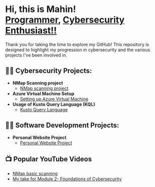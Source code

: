 <h1>Hi, this is Mahin! <br/><a href="https://github.com/mahin12">Programmer</a>, <a href="https://www.linkedin.com/in/mahin-arafat/">Cybersecurity Enthusiast!!</a></h1>

<p>Thank you for taking the time to explore my GitHub! This repository is designed to highlight my progression in cybersecurity and the various projects I've been involved in.</p>

<h2>👨‍💻 Cybersecurity Projects:</h2>

- <b>NMap Scanning project</b>
  - [NMap scanning project](https://youtu.be/i-rUcpROfUY?si=vmy_5GWlDh7Xid4V)
- <b>Azure Virtual Machine Setup</b>
  - [Setting up Azure Virtual Machine](https://github.com/mahin12/Azure-Virtual-Machines)
- <b>Usage of Kusto Query Language (KQL)</b>
  - [Kusto Query Language](https://github.com/mahin12/Kusto-Query-Language)


<h2>👨‍💻 Software Development Projects:</h2>

- <b>Personal Website Project</b>
  - [Personal Website Project](https://mdmahinarafat.netlify.app/)

<h2>📺 Popular YouTube Videos</h2>

- [NMap basic scanning](https://www.youtube.com/watch?v=i-rUcpROfUY)
- [My take for Module 2- Foundations of Cybersecurity](https://www.youtube.com/watch?v=TpMDvxs_dWQ)


